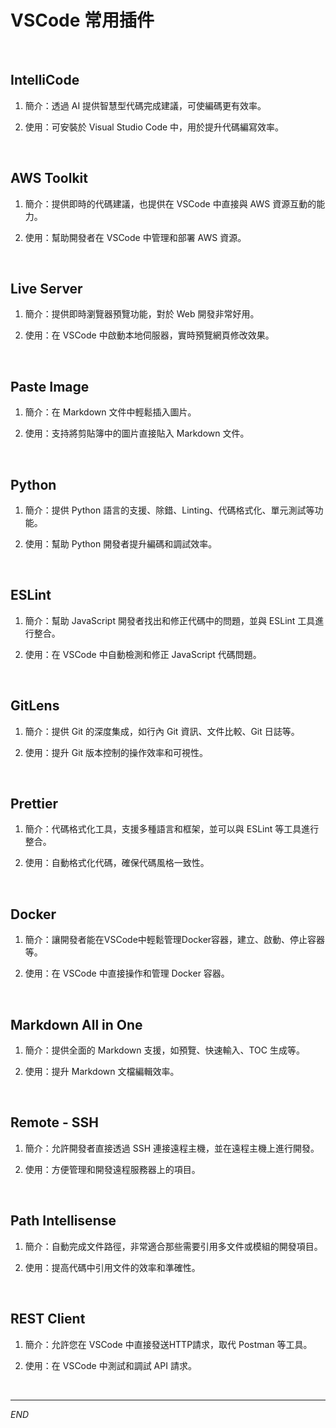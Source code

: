 # VSCode 常用插件

<br>

## IntelliCode

1. 簡介：透過 AI 提供智慧型代碼完成建議，可使編碼更有效率。 

2. 使用：可安裝於 Visual Studio Code 中，用於提升代碼編寫效率。

<br>

## AWS Toolkit

1. 簡介：提供即時的代碼建議，也提供在 VSCode 中直接與 AWS 資源互動的能力。

2. 使用：幫助開發者在 VSCode 中管理和部署 AWS 資源。

<br>

## Live Server

1. 簡介：提供即時瀏覽器預覽功能，對於 Web 開發非常好用。

2. 使用：在 VSCode 中啟動本地伺服器，實時預覽網頁修改效果。

<br>

## Paste Image

1. 簡介：在 Markdown 文件中輕鬆插入圖片。

2. 使用：支持將剪貼簿中的圖片直接貼入 Markdown 文件。

<br>

## Python

1. 簡介：提供 Python 語言的支援、除錯、Linting、代碼格式化、單元測試等功能。

2. 使用：幫助 Python 開發者提升編碼和調試效率。

<br>

## ESLint

1. 簡介：幫助 JavaScript 開發者找出和修正代碼中的問題，並與 ESLint 工具進行整合。

2. 使用：在 VSCode 中自動檢測和修正 JavaScript 代碼問題。

<br>

## GitLens

1. 簡介：提供 Git 的深度集成，如行內 Git 資訊、文件比較、Git 日誌等。

2. 使用：提升 Git 版本控制的操作效率和可視性。

<br>

## Prettier

1. 簡介：代碼格式化工具，支援多種語言和框架，並可以與 ESLint 等工具進行整合。

2. 使用：自動格式化代碼，確保代碼風格一致性。

<br>

## Docker

1. 簡介：讓開發者能在VSCode中輕鬆管理Docker容器，建立、啟動、停止容器等。

2. 使用：在 VSCode 中直接操作和管理 Docker 容器。

<br>

## Markdown All in One

1. 簡介：提供全面的 Markdown 支援，如預覽、快速輸入、TOC 生成等。

2. 使用：提升 Markdown 文檔編輯效率。

<br>

## Remote - SSH

1. 簡介：允許開發者直接透過 SSH 連接遠程主機，並在遠程主機上進行開發。

2. 使用：方便管理和開發遠程服務器上的項目。

<br>

## Path Intellisense

1. 簡介：自動完成文件路徑，非常適合那些需要引用多文件或模組的開發項目。

2. 使用：提高代碼中引用文件的效率和準確性。

<br>

## REST Client

1. 簡介：允許您在 VSCode 中直接發送HTTP請求，取代 Postman 等工具。

2. 使用：在 VSCode 中測試和調試 API 請求。

<br>

___

_END_